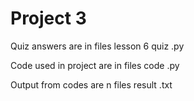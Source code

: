 # Project 3

Quiz answers are in files lesson 6 quiz <n>.py

Code used in project are in files code <n>.py

Output from codes are n files result <n>.txt